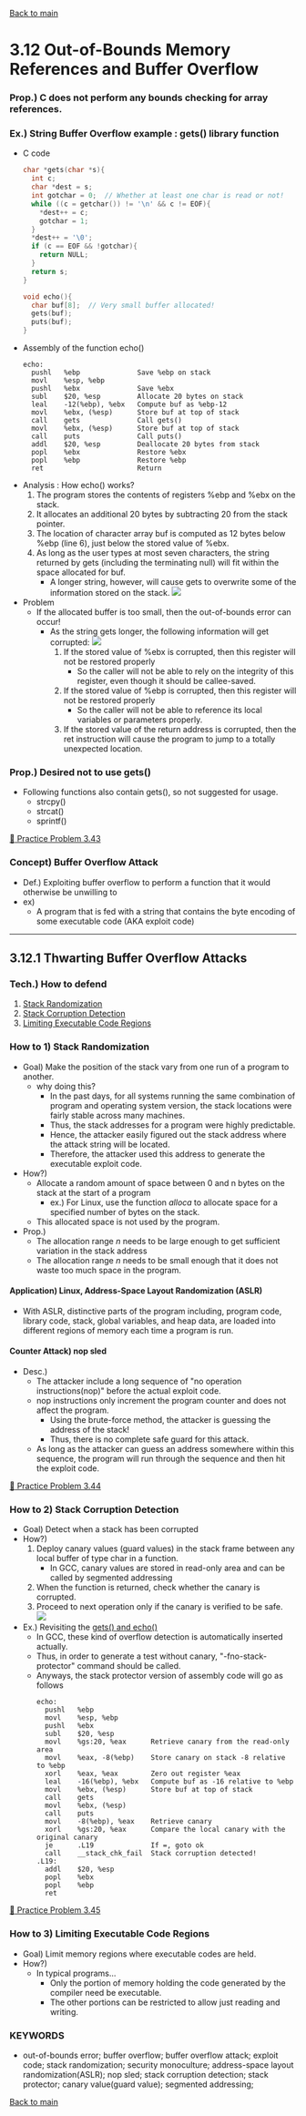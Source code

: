 [Back to main](https://github.com/JoonHyeok-hozy-Kim/computer_systems_study#readme)

# 3.12 Out-of-Bounds Memory References and Buffer Overflow

### Prop.) C does not perform any bounds checking for array references. 

### Ex.) String Buffer Overflow example : gets() library function
* C code
  ```c
  char *gets(char *s){
    int c;
    char *dest = s;
    int gotchar = 0;  // Whether at least one char is read or not!
    while ((c = getchar()) != '\n' && c != EOF){
      *dest++ = c;
      gotchar = 1;
    }
    *dest++ = '\0';
    if (c == EOF && !gotchar){
      return NULL;
    }
    return s;
  }

  void echo(){
    char buf[8];  // Very small buffer allocated!
    gets(buf);
    puts(buf);
  }
  ```
* Assembly of the function echo()
  ```assembly
  echo:
    pushl   %ebp              Save %ebp on stack
    movl    %esp, %ebp        
    pushl   %ebx              Save %ebx
    subl    $20, %esp         Allocate 20 bytes on stack
    leal    -12(%ebp), %ebx   Compute buf as %ebp-12
    movl    %ebx, (%esp)      Store buf at top of stack
    call    gets              Call gets()
    movl    %ebx, (%esp)      Store buf at top of stack
    call    puts              Call puts()
    addl    $20, %esp         Deallocate 20 bytes from stack
    popl    %ebx              Restore %ebx
    popl    %ebp              Restore %ebp
    ret                       Return
  ```
* Analysis : How echo() works?
  1. The program stores the contents of registers %ebp and %ebx on the stack.
  2. It allocates an additional 20 bytes by subtracting 20 from the stack pointer.
  3. The location of character array buf is computed as 12 bytes below %ebp (line 6), just below the stored value of %ebx.
  4. As long as the user types at most seven characters, the string returned by gets (including the terminating null) will fit within the space allocated for buf.
     * A longer string, however, will cause gets to overwrite some of the information stored on the stack.
       ![](https://github.com/JoonHyeok-hozy-Kim/computer_systems_study/blob/main/contents/ch_03/images/03_12_00_stack.png)
* Problem
  * If the allocated buffer is too small, then the out-of-bounds error can occur!
    * As the string gets longer, the following information will get corrupted:
      ![](https://github.com/JoonHyeok-hozy-Kim/computer_systems_study/blob/main/contents/ch_03/images/03_12_00_table.png)
      1. If the stored value of %ebx is corrupted, then this register will not be restored properly
         * So the caller will not be able to rely on the integrity of this register, even though it should be callee-saved.
      2. If the stored value of %ebp is corrupted, then this register will not be restored properly
         * So the caller will not be able to reference its local variables or parameters properly.
      3. If the stored value of the return address is corrupted, then the ret instruction will cause the program to jump to a totally unexpected location.

### Prop.) Desired not to use gets()
* Following functions also contain gets(), so not suggested for usage.
  * strcpy()
  * strcat()
  * sprintf()


[:orange_book: Practice Problem 3.43](https://github.com/JoonHyeok-hozy-Kim/computer_systems_study/blob/main/contents/ch_03/problems/practice_problems.md#-practice-problem-343)


### Concept) Buffer Overflow Attack
* Def.) Exploiting buffer overflow to perform a function that it would otherwise be unwilling to
* ex)
  * A program that is fed with a string that contains the byte encoding of some executable code (AKA exploit code)


---


## 3.12.1 Thwarting Buffer Overflow Attacks

### Tech.) How to defend
1. [Stack Randomization](https://github.com/JoonHyeok-hozy-Kim/computer_systems_study/blob/main/contents/ch_03/notes/12.md#how-to-1-stack-randomization)
2. [Stack Corruption Detection](https://github.com/JoonHyeok-hozy-Kim/computer_systems_study/blob/main/contents/ch_03/notes/12.md#how-to-2-stack-corruption-detection)
3. [Limiting Executable Code Regions](https://github.com/JoonHyeok-hozy-Kim/computer_systems_study/blob/main/contents/ch_03/notes/12.md#how-to-3-limiting-executable-code-regions)


### How to 1) Stack Randomization
* Goal) Make the position of the stack vary from one run of a program to another.
  * why doing this?
    * In the past days, for all systems running the same combination of program and operating system version, the stack locations were fairly stable across many machines.
    * Thus, the stack addresses for a program were highly predictable.
    * Hence, the attacker easily figured out the stack address where the attack string will be located.
    * Therefore, the attacker used this address to generate the executable exploit code.
* How?)
  * Allocate a random amount of space between 0 and n bytes on the stack at the start of a program
    * ex.) For Linux, use the function *alloca* to allocate space for a specified number of bytes on the stack.
  * This allocated space is not used by the program.
* Prop.)
  * The allocation range *n* needs to be large enough to get sufficient variation in the stack address
  * The allocation range *n* needs to be small enough that it does not waste too much space in the program.
#### Application) Linux, Address-Space Layout Randomization (ASLR)
* With ASLR, distinctive parts of the program including, program code, library code, stack, global variables, and heap data, are loaded into different regions of memory each time a program is run.
#### Counter Attack) nop sled
* Desc.)
  * The attacker include a long sequence of "no operation instructions(nop)" before the actual exploit code.
  * nop instructions only increment the program counter and does not affect the program.
    * Using the brute-force method, the attacker is guessing the address of the stack!
    * Thus, there is no complete safe guard for this attack.
  * As long as the attacker can guess an address somewhere within this sequence, the program will run through the sequence and then hit the exploit code.


[:orange_book: Practice Problem 3.44](https://github.com/JoonHyeok-hozy-Kim/computer_systems_study/blob/main/contents/ch_03/problems/practice_problems.md#-practice-problem-344)



### How to 2) Stack Corruption Detection
* Goal) Detect when a stack has been corrupted
* How?) 
  1. Deploy canary values (guard values) in the stack frame between any local buffer of type char in a function.
     * In GCC, canary values are stored in read-only area and can be called by segmented addressing
  2. When the function is returned, check whether the canary is corrupted.
  3. Proceed to next operation only if the canary is verified to be safe.    
  ![](https://github.com/JoonHyeok-hozy-Kim/computer_systems_study/blob/main/contents/ch_03/images/03_12_01_canary.png)
* Ex.) Revisiting the [gets() and echo()](https://github.com/JoonHyeok-hozy-Kim/computer_systems_study/blob/main/contents/ch_03/notes/12.md#ex-string-buffer-overflow-example--gets-library-function)
  * In GCC, these kind of overflow detection is automatically inserted actually.
  * Thus, in order to generate a test without canary, "-fno-stack-protector" command should be called.
  * Anyways, the stack protector version of assembly code will go as follows
    ```assembly
    echo:
      pushl   %ebp
      movl    %esp, %ebp
      pushl   %ebx
      subl    $20, %esp
      movl    %gs:20, %eax      Retrieve canary from the read-only area
      movl    %eax, -8(%ebp)    Store canary on stack -8 relative to %ebp
      xorl    %eax, %eax        Zero out register %eax
      leal    -16(%ebp), %ebx   Compute buf as -16 relative to %ebp
      movl    %ebx, (%esp)      Store buf at top of stack
      call    gets
      movl    %ebx, (%esp)
      call    puts
      movl    -8(%ebp), %eax    Retrieve canary
      xorl    %gs:20, %eax      Compare the local canary with the original canary
      je      .L19              If =, goto ok
      call    __stack_chk_fail  Stack corruption detected!
    .L19:
      addl    $20, %esp
      popl    %ebx
      popl    %ebp
      ret
    ```


[:orange_book: Practice Problem 3.45](https://github.com/JoonHyeok-hozy-Kim/computer_systems_study/blob/main/contents/ch_03/problems/practice_problems.md#-practice-problem-345)




### How to 3) Limiting Executable Code Regions
* Goal) Limit memory regions where executable codes are held.
* How?)
  * In typical programs...
    * Only the portion of memory holding the code generated by the compiler need be executable.
    * The other portions can be restricted to allow just reading and writing.



### KEYWORDS
* out-of-bounds error; buffer overflow; buffer overflow attack; exploit code; stack randomization; security monoculture; address-space layout randomization(ASLR); nop sled; stack corruption detection; stack protector; canary value(guard value); segmented addressing; 


[Back to main](https://github.com/JoonHyeok-hozy-Kim/computer_systems_study#readme)